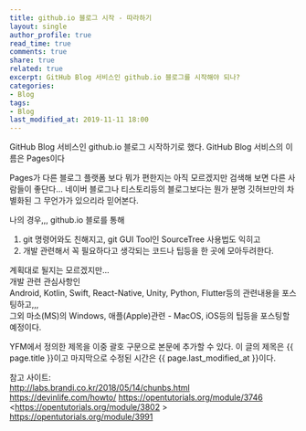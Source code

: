 ```yaml
---
title: github.io 블로그 시작 - 따라하기
layout: single
author_profile: true
read_time: true
comments: true
share: true
related: true
excerpt: GitHub Blog 서비스인 github.io 블로그를 시작해야 되나?
categories:
- Blog
tags:
- Blog
last_modified_at: 2019-11-11 18:00
---
```


GitHub Blog 서비스인 github.io 블로그 시작하기로 했다.
GitHub Blog 서비스의 이름은 Pages이다

Pages가 다른 블로그 플랫폼 보다 뭐가 편한지는 아직 모르겠지만
검색해 보면 다른 사람들이 좋단다...
네이버 블로그나 티스토리등의 블로그보다는 뭔가 분명 깃허브만의
차별화된 그 무언가가 있으리라 믿어본다.

나의 경우,,, github.io 블로를 통해  
1)  git 명령어와도 친해지고, git GUI  Tool인 SourceTree 사용법도 익히고  
2)  개발 관련해서 꼭 필요하다고 생각되는 코드나 팁등을 한 곳에 모아두려한다.   

계획대로 될지는 모르겠지만...  
개발 관련 관심사항인  
Android, Kotlin, Swift, React-Native, Unity, Python, Flutter등의 관련내용을 포스팅하고,,,  
그외 마소(MS)의 Windows,  애플(Apple)관련 - MacOS, iOS등의 팁등을 포스팅할 예정이다.


YFM에서 정의한 제목을 이중 괄호 구문으로 본문에 추가할 수 있다.
이 글의 제목은 {{ page.title }}이고
마지막으로 수정된 시간은 {{ page.last_modified_at }}이다.  

참고 사이트:  
<http://labs.brandi.co.kr/2018/05/14/chunbs.html>
<https://devinlife.com/howto/>
<https://opentutorials.org/module/3746> 
<https://opentutorials.org/module/3802 >
<https://opentutorials.org/module/3991>